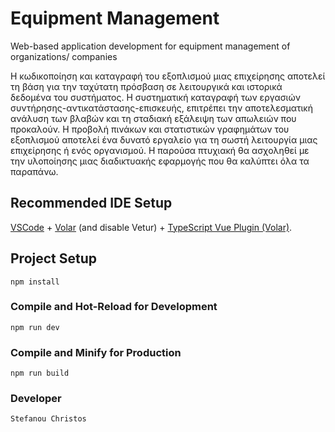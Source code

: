 # Equipment Management

Web-based application development for equipment management of organizations/ 
companies 

H κωδικοποίηση και καταγραφή του εξοπλισμού μιας επιχείρησης αποτελεί τη βάση για την 
ταχύτατη πρόσβαση σε λειτουργικά και ιστορικά δεδομένα του συστήματος. 
Η συστηματική καταγραφή των εργασιών συντήρησης-αντικατάστασης-επισκευής, 
επιτρέπει την αποτελεσματική ανάλυση των βλαβών και τη σταδιακή εξάλειψη των 
απωλειών που προκαλούν. 
Η προβολή πινάκων και στατιστικών γραφημάτων του εξοπλισμού αποτελεί ένα δυνατό 
εργαλείο για τη σωστή λειτουργία μιας επιχείρησης ή ενός οργανισμού. 
Η παρούσα πτυχιακή θα ασχοληθεί με την υλοποίησης μιας διαδικτυακής εφαρμογής που 
θα καλύπτει όλα τα παραπάνω. 

## Recommended IDE Setup

[VSCode](https://code.visualstudio.com/) + [Volar](https://marketplace.visualstudio.com/items?itemName=johnsoncodehk.volar) (and disable Vetur) + [TypeScript Vue Plugin (Volar)](https://marketplace.visualstudio.com/items?itemName=johnsoncodehk.vscode-typescript-vue-plugin).

## Project Setup

```
npm install
```

### Compile and Hot-Reload for Development

```
npm run dev
```

### Compile and Minify for Production

```
npm run build
```

### Developer

```
Stefanou Christos
```
